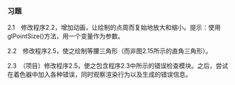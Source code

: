 ### 习题

2.1　修改程序2.2，增加动画，让绘制的点周而复始地放大和缩小。提示：使用glPointSize()方法，用一个变量作为参数。

2.2　修改程序2.5，使之绘制等腰三角形（而非图2.15所示的直角三角形）。

2.3　（项目）修改程序2.5，使之包含程序2.3中所示的错误检查模块。之后，尝试在着色器中加入各种错误，同时观察渲染行为以及生成的错误信息。

